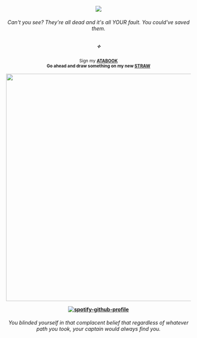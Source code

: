 <div align="center">

![](https://komarev.com/ghpvc/?username=THATGREATDAY&color=6c1d08&label=⚝)

<div align="center">
  
###### Can't you see? They're all dead and it's all *YOUR* fault. You could've saved them.
##### ✧

<sub>Sign my [**ATABOOK**](https://greatday.atabook.org) <br><b>Go<b> ahead and draw something on my new [**STRAW**](https://seatreasure.straw.page)</sub>


<div align="center">

<img src="https://cdn.discordapp.com/attachments/965129582455971881/1351993659020546058/Untitled422_1.png?ex=67dc65b7&is=67db1437&hm=e864d669060057eb228fe3da694667becc1eef18f63f70e78c07662bbe276777" width="620px">

[![spotify-github-profile](https://spotify-github-profile.kittinanx.com/api/view?uid=f2n6prthunxkl481yp07tfdlz&cover_image=true&theme=natemoo-re&show_offline=false&background_color=121212&interchange=false&bar_color=992d1a&bar_color_cover=false)](https://github.com/kittinan/spotify-github-profile)
###### _You blinded yourself in that complacent belief that regardless of whatever path you took, your captain would always find you._
